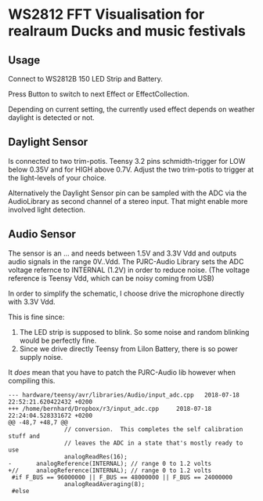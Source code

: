 WS2812 FFT Visualisation for realraum Ducks and music festivals
===============================================================


Usage
-----

Connect to WS2812B 150 LED Strip and Battery.

Press Button to switch to next Effect or EffectCollection.

Depending on current setting, the currently used effect depends on weather daylight is detected or not.


Daylight Sensor
---------------

Is connected to two trim-potis. Teensy 3.2 pins schmidth-trigger for LOW below 0.35V and for HIGH above 0.7V.
Adjust the two trim-potis to trigger at the light-levels of your choice.

Alternatively the Daylight Sensor pin can be sampled with the ADC via the AudioLibrary as second channel of a stereo input.
That might enable more involved light detection.


Audio Sensor
------------

The sensor is an ... and needs between 1.5V and 3.3V Vdd and outputs audio signals in the range 0V..Vdd.
The PJRC-Audio Library sets the ADC voltage refernce to INTERNAL (1.2V) in order to reduce noise. (The voltage reference is Teensy Vdd, which can be noisy coming from USB)

In order to simplify the schematic, I choose drive the microphone directly with 3.3V Vdd.

This is fine since:
1. The LED strip is supposed to blink. So some noise and random blinking would be perfectly fine.
2. Since we drive directly  Teensy from LiIon Battery, there is so power supply noise.

It _does_ mean that you have to patch the PJRC-Audio lib however when compiling this.

    --- hardware/teensy/avr/libraries/Audio/input_adc.cpp   2018-07-18 22:52:21.620422432 +0200
    +++ /home/bernhard/Dropbox/r3/input_adc.cpp     2018-07-18 22:24:04.528331672 +0200
    @@ -48,7 +48,7 @@
    				// conversion.  This completes the self calibration stuff and
    				// leaves the ADC in a state that's mostly ready to use
    				analogReadRes(16);
    -       analogReference(INTERNAL); // range 0 to 1.2 volts
    +//     analogReference(INTERNAL); // range 0 to 1.2 volts
     #if F_BUS == 96000000 || F_BUS == 48000000 || F_BUS == 24000000
    				analogReadAveraging(8);
     #else


